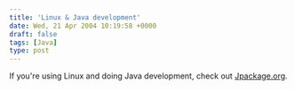 ```yaml
---
title: 'Linux & Java development'
date: Wed, 21 Apr 2004 10:19:58 +0000
draft: false
tags: [Java]
type: post
---
```


If you're using Linux and doing Java development, check out [Jpackage.org](http://www.jpackage.org).